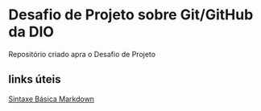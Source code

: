 # Desafio de Projeto sobre Git/GitHub da DIO
Repositório criado apra o Desafio de Projeto

## links úteis
[Sintaxe Básica Markdown](https://www.markdownguide.org/basic-syntax/)
